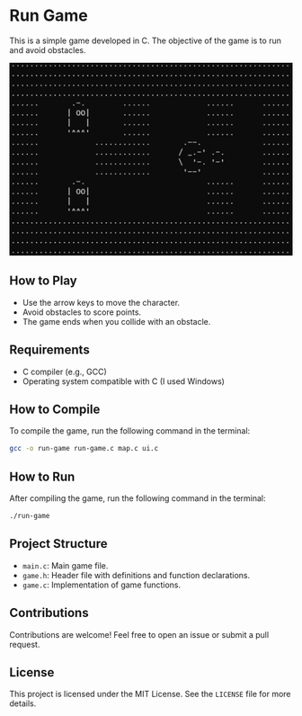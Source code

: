 # Run Game

This is a simple game developed in C. The objective of the game is to run and avoid obstacles.

![Run Game](./project-image.png)

## How to Play

- Use the arrow keys to move the character.
- Avoid obstacles to score points.
- The game ends when you collide with an obstacle.

## Requirements

- C compiler (e.g., GCC)
- Operating system compatible with C (I used Windows)

## How to Compile

To compile the game, run the following command in the terminal:

```sh
gcc -o run-game run-game.c map.c ui.c
```

## How to Run

After compiling the game, run the following command in the terminal:

```sh
./run-game
```

## Project Structure

- `main.c`: Main game file.
- `game.h`: Header file with definitions and function declarations.
- `game.c`: Implementation of game functions.

## Contributions

Contributions are welcome! Feel free to open an issue or submit a pull request.

## License

This project is licensed under the MIT License. See the `LICENSE` file for more details.
